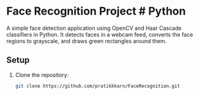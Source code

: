# Face Recognition Project # Python

A simple face detection application using OpenCV and Haar Cascade classifiers in Python. It detects faces in a webcam feed, converts the face regions to grayscale, and draws green rectangles around them.

## Setup
1. Clone the repository:
   ```bash
   git clone https://github.com/pratikkkarn/FaceRecognition.git
